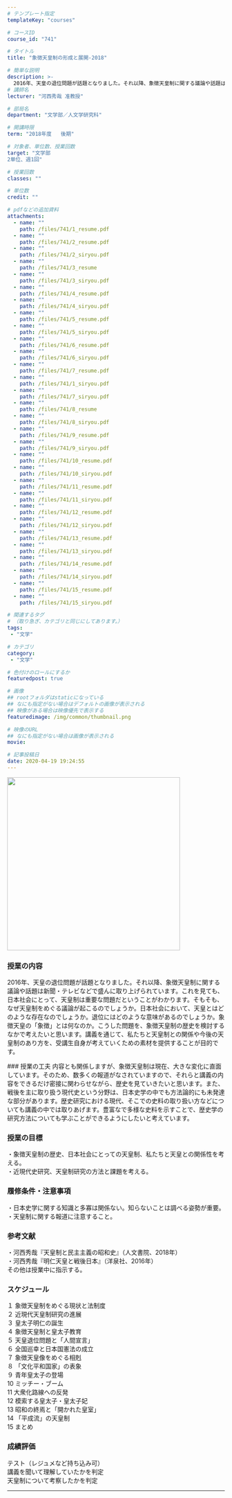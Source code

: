 ```yaml
---
# テンプレート指定
templateKey: "courses"

# コースID
course_id: "741"

# タイトル
title: "象徴天皇制の形成と展開-2018"

# 簡単な説明
description: >-
  2016年、天皇の退位問題が話題となりました。それ以降、象徴天皇制に関する議論や話題は新聞・テレビなどで盛んに取り上げられています。これを見ても、日本社会にとって、天皇制は重要な問題だということがわかります。そもそも、なぜ天皇制をめぐる議論が起こるのでしょうか。日本社会において、天皇とはどのような存在なのでしょうか。退位にはどのような意味があるのでしょうか。象徴天皇の「象徴」とは何なのか。こうした ....
# 講師名
lecturer: "河西秀哉 准教授"

# 部局名
department: "文学部／人文学研究科"

# 開講時限
term: "2018年度	後期"

# 対象者、単位数、授業回数
target: "文学部
2単位、週1回"

# 授業回数
classes: ""

# 単位数
credit: ""

# pdfなどの追加資料
attachments:
  - name: "" 
    path: /files/741/1_resume.pdf
  - name: "" 
    path: /files/741/2_resume.pdf
  - name: "" 
    path: /files/741/2_siryou.pdf
  - name: "" 
    path: /files/741/3_resume
  - name: "" 
    path: /files/741/3_siryou.pdf
  - name: "" 
    path: /files/741/4_resume.pdf
  - name: "" 
    path: /files/741/4_siryou.pdf
  - name: "" 
    path: /files/741/5_resume.pdf
  - name: "" 
    path: /files/741/5_siryou.pdf
  - name: "" 
    path: /files/741/6_resume.pdf
  - name: "" 
    path: /files/741/6_siryou.pdf
  - name: "" 
    path: /files/741/7_resume.pdf
  - name: "" 
    path: /files/741/1_siryou.pdf
  - name: "" 
    path: /files/741/7_siryou.pdf
  - name: "" 
    path: /files/741/8_resume
  - name: "" 
    path: /files/741/8_siryou.pdf
  - name: "" 
    path: /files/741/9_resume.pdf
  - name: "" 
    path: /files/741/9_siryou.pdf
  - name: "" 
    path: /files/741/10_resume.pdf
  - name: "" 
    path: /files/741/10_siryou.pdf
  - name: "" 
    path: /files/741/11_resume.pdf
  - name: "" 
    path: /files/741/11_siryou.pdf
  - name: "" 
    path: /files/741/12_resume.pdf
  - name: "" 
    path: /files/741/12_siryou.pdf
  - name: "" 
    path: /files/741/13_resume.pdf
  - name: "" 
    path: /files/741/13_siryou.pdf
  - name: "" 
    path: /files/741/14_resume.pdf
  - name: "" 
    path: /files/741/14_siryou.pdf
  - name: "" 
    path: /files/741/15_resume.pdf
  - name: "" 
    path: /files/741/15_siryou.pdf

# 関連するタグ
# （取り急ぎ、カテゴリと同じにしてあります。）
tags:
 - "文学"

# カテゴリ
category:
 - "文学"

# 色付けのロールにするか
featuredpost: true

# 画像
## rootフォルダはstaticになっている
## なにも指定がない場合はデフォルトの画像が表示される
## 映像がある場合は映像優先で表示する
featuredimage: /img/common/thumbnail.png

# 映像のURL
## なにも指定がない場合は画像が表示される
movie: 

# 記事投稿日
date: 2020-04-19 19:24:55
---
```


<a target="_blank" href="https://nuvideo.media.nagoya-u.ac.jp/embed/64cbb806047c170c981db16d5926337056af9309"><img width="400" src="http://nuvideo.media.nagoya-u.ac.jp/thumbs/5302/5720" alt=""></a>
### 授業の内容
<p>
2016年、天皇の退位問題が話題となりました。それ以降、象徴天皇制に関する議論や話題は新聞・テレビなどで盛んに取り上げられています。これを見ても、日本社会にとって、天皇制は重要な問題だということがわかります。そもそも、なぜ天皇制をめぐる議論が起こるのでしょうか。日本社会において、天皇とはどのような存在なのでしょうか。退位にはどのような意味があるのでしょうか。象徴天皇の「象徴」とは何なのか。こうした問題を、象徴天皇制の歴史を検討するなかで考えたいと思います。講義を通じて、私たちと天皇制との関係や今後の天皇制のあり方を、受講生自身が考えていくための素材を提供することが目的です。

</p>
### 授業の工夫
内容とも関係しますが、象徴天皇制は現在、大きな変化に直面しています。そのため、数多くの報道がなされていますので、それらと講義の内容をできるだけ密接に関わらせながら、歴史を見ていきたいと思います。また、戦後を主に取り扱う現代史という分野は、日本史学の中でも方法論的にも未発達な部分があります。歴史研究における現代、そこでの史料の取り扱い方などについても講義の中では取りあげます。豊富なで多様な史料を示すことで、歴史学の研究方法についても学ぶことができるようにしたいと考えています。









### 授業の目標

・象徴天皇制の歴史、日本社会にとっての天皇制、私たちと天皇との関係性を考える。<br>
・近現代史研究、天皇制研究の方法と課題を考える。


### 履修条件・注意事項
・日本史学に関する知識と多寡は関係ない。知らないことは調べる姿勢が重要。<br>
・天皇制に関する報道に注意すること。

### 参考文献
・河西秀哉『天皇制と民主主義の昭和史』（人文書院、2018年）<br>・河西秀哉『明仁天皇と戦後日本』（洋泉社、2016年）<br>
その他は授業中に指示する。

### スケジュール
１ 象徴天皇制をめぐる現状と法制度<br>
２ 近現代天皇制研究の進展<br>
３ 皇太子明仁の誕生<br>
４ 象徴天皇制と皇太子教育<br>
５ 天皇退位問題と「人間宣言」<br>
６ 全国巡幸と日本国憲法の成立<br>
７ 象徴天皇像をめぐる相剋<br>
８ 「文化平和国家」の表象<br>
９ 青年皇太子の登場<br>
10 ミッチー・ブーム<br>
11 大衆化路線への反発<br>
12 模索する皇太子・皇太子妃<br>
13 昭和の終焉と「開かれた皇室」<br>
14 「平成流」の天皇制<br>
15 まとめ

### 成績評価
テスト（レジュメなど持ち込み可）<br>
講義を聞いて理解していたかを判定<br>
天皇制について考察したかを判定



















-----